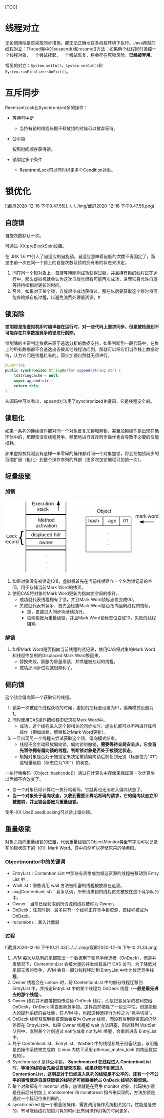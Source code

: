 [TOC]

# 线程对立

无论调用端是否采取同步措施，都无法正确地在多线程环境下执行。Java典型的线程对立：Thread类中的suspend()和resume()方法：如果两个线程同时操控一个线程对象，一个尝试挂起，一个尝试恢复，将会存在死锁风险，**已经被弃用**。

常见的对立：`System.setIn()`，`System.setOut()`和`System.runFinalizersOnExit()`。

# 互斥同步

ReentrantLock比Synchronized多的操作：

- 等待可中断

  - 当持有锁的线程长期不释放锁的时候可以放弃等待。

- 公平锁

  按照时间顺序获得锁。

- 锁绑定多个条件

  - ReentrantLock可以同时绑定多个Condition对象。

# 锁优化

![截屏2020-12-16 下午9.47.55](../../../img/截屏2020-12-16 下午9.47.55.png)

## 自旋锁

自旋次数默认十次。

可通过-XX:preBlockSpin设置。

在 JDK 1.6 中引入了自适应的自旋锁。自适应意味着自旋的次数不再固定了，而是由前一次在同一个锁上的自旋次数及锁的拥有者的状态来决定。

1. 同在同一个锁对象上，自旋等待刚刚成功获得过锁，并且持有锁的线程正在运行中，那么虚拟机就会认为这次自旋也很有可能再次成功，进而它将允许自旋等待持续相对更长的时间。
2. 另外，如果对于某个锁，自旋很少成功获得过，那在以后要获取这个锁时将可能省略掉自旋过程，以避免浪费处理器资源。#

## 锁消除

**锁削除是指虚拟机即时编译器在运行时，对一些代码上要求同步，但是被检测到不可能存在共享数据竞争的锁进行削除。**

锁削除的主要判定依据来源于逃逸分析的数据支持，如果判断到一段代码中，在堆上的所有数据都不会逃逸出去被其他线程访问到，那就可以把它们当作栈上数据对待，认为它们是线程私有的，同步加锁自然就无须进行。

```java
@Override
public synchronized StringBuffer append(String str) {
    toStringCache = null;
    super.append(str);
    return this;
}
```

从源码中可以看出，append方法用了synchronized关键词，它是线程安全的。

## 锁粗化

如果一系列的连续操作都对同一个对象反复加锁和解锁，甚至加锁操作是出现在循环体中的，那即使没有线程竞争，频繁地进行互斥同步操作也会导致不必要的性能损耗。

如果虚拟机探测到有这样一串零碎的操作都对同一个对象加锁，将会把加锁同步的范围扩展（粗化）到整个操作序列的外部（由多次加锁编程只加锁一次）。

## 轻量级锁

### 加锁

![545960552-c60e9e00c282d381_articlex](../../../img/545960552-c60e9e00c282d381_articlex.png)

1. 如果对象没有被锁定(01)，虚拟机首先在当前栈帧建立一个名为锁记录的空间，用于存储当前Mark Word的拷贝。
2. 使用CAS将对象的Mark Word更新为指向锁空间的指针。
   - 成功就代表线程拥有了锁，并且Mark Word锁标志位变成00。
   - 失败就代表有竞争，首先会检查Mark Word是否指向当前线程的栈帧。
     - 是，直接进入同步块继续执行。
     - 否则膨胀为重量级锁，并且Mark Word锁标志位变成10，失败的线程阻塞。

### 解锁

1. 如果Mark Word是否指向当前线程的锁记录，使用CAS将对象的Mark Word和线程中复制的Displaced Mark Word换回来。
   - 替换失败，膨胀为重量级锁，并唤醒被挂起的线程。
   - 成功那同步过程就很顺利了。

## 偏向锁

这个锁会偏向第一个获取它的线程。

1. 锁第一次被这个线程获取的时候，虚拟机把标志设置为01，偏向模式设置为1。
2. 同时使用CAS操作把线程ID记录在Mark Word中。
   - 成功，这个线程进入这个锁相关的同步块时，虚拟机都可以不再进行任何操作（例如加锁，解锁和对Mark Word更新）。
3. 一旦出现另一个线程去尝试获取这个锁，偏向模式结束。
   - 线程不会主动释放偏向锁。偏向锁的撤销，**需要等待全局安全点，它会首先暂停拥有偏向锁的线程，判断锁对象是否处于被锁定状态。**
   - 根据对象是否处于被锁定来决定撤销偏向锁后恢复到无锁（标志位为“01”）或轻量级锁（标志位为“00”）的状态。

一执行哈希码（Object::hashcode()）通过在计算头中存储来保证第一次计算后以后都不会改变了。

- 当一个对象已经计算过一执行哈希码，它就再也无法进入偏向状态了。
- **当一个对象处于偏向状态，又收到需要计算哈希码的请求，它的偏向状态立即被撤销，并且锁会膨胀为重量级锁。**

使用-XX:UseBiasedLocking可以禁止偏向锁。

## 重量级锁

对象头指向重量级锁的位置，代表重量级锁的ObjectMonitor类里有字段可以记录非加锁状态下的（01）Mark Word。其中自然可以存储原来的哈希码。

### Objectmonitor中的关键词

- EntryList：Contention List 中那些有资格成为候选资源的线程被移动到 Entry List 中；
- WaitList：哪些调用 wait 方法被阻塞的线程被放置在这里。
- cxq(ContentionList)：竞争队列，所有请求锁的线程首先被放在这个竞争队列中。
- Owner：当前已经获取到所资源的线程被称为 Owner。
- OnDeck：任意时刻，最多只有一个线程正在竞争锁资源，该线程被成为 OnDeck。
- recursions：重入计数器

### 过程

![截屏2020-12-16 下午10.21.33](../../../img/截屏2020-12-16 下午10.21.33.png)

1. JVM 每次从队列的尾部取出一个数据用于锁竞争候选者（OnDeck），但是并发情况下，ContentionList 会被大量的并发线程进行 CAS 访问，为了降低对尾部元素的竞争，JVM 会将一部分线程移动到 EntryList 中作为候选竞争线程。
2. Owner 线程会在 unlock 时，将 ContentionList 中的部分线程迁移到 EntryList 中，并指定EntryList 中的某个线程为 OnDeck 线程（**一般是最先进去的那个线程**）。
3. Owner 线程并不直接把锁传递给 OnDeck 线程，而是把锁竞争的权利交给 OnDeck，OnDeck 需要重新竞争锁。这样虽然牺牲了一些公平性，但是能极大的提升系统的吞吐量，在JVM 中，也把这种选择行为称之为“竞争切换”。
4. OnDeck 线程获取到锁资源后会变为 Owner 线程，而没有得到锁资源的仍然停留在 EntryList中。如果 Owner 线程被 wait 方法阻塞，则转移到 WaitSet 队列中，直到某个时刻通过 notify或者 notifyAll 唤醒，会重新进去 EntryList 中。
5.  处于 ContentionList、EntryList、WaitSet 中的线程都处于阻塞状态，该阻塞是由操作系统来完成的（Linux 内核下采用 pthread_mutex_lock 内核函数实现的）。
6. Synchronized 是非公平锁。 **Synchronized 在线程进入 ContentionList 时，等待的线程会先尝试自旋获取锁，如果获取不到就进入 ContentionList，这明显对于已经进入队列的线程是不公平的**，**还有一个不公平的事情就是自旋获取锁的线程还可能直接抢占 OnDeck 线程的锁资源。**
7. 每个对象都有个 monitor 对象，加锁就是在竞争 monitor 对象，代码块加锁是在前后分别加上 monitorenter 和 monitorexit 指令来实现的，方法加锁是通过一个标记位来判断的。
8. synchronized 是一个重量级操作，需要调用操作系统相关接口，性能是低效的，有可能给线程加锁消耗的时间比有用操作消耗的时间更多。

